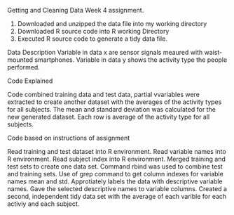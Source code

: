 
Getting and Cleaning Data Week 4 assignment.

1. Downloaded and unzipped the data file into my working directory
2. Downloaded R source code into R working Directory
3. Executed R source code to generate a tidy data file.


Data Description
Variable in data x are sensor signals meaured with waist-mounted smartphones. Variable in data y shows the activity type the people performed.

Code Explained

Code combined training data and test data, partial vvariables were extracted to create another dataset with the averages of the activity types for all subjects.  The mean and standard deviation was calculated for the new generated dataset. Each row is average of the activity type for all subjects. 

Code based on instructions of assignment

Read training and test dataset into R environment.
Read variable names into R environment. 
Read subject index into R environment. 
Merged training and test sets to create one data set.
Command rbind was used to combine test and training sets. 
Use of grep command to get column indexes for variable names mean and std. 
Approtiately labels the data with descriptive variable names.  Gave the selected descriptive names to variable columns. 
Created a second, independent tidy data set with the average of each varible for each activiy and each subject. 
